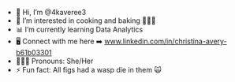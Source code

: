 - 🤠 Hi, I’m @4kaveree3
- 🧁 I’m interested in cooking and baking 👩🏼‍🍳
- 📊 I’m currently learning Data Analytics
- 🖥 Connect with me here ➡️ www.linkedin.com/in/christina-avery-b61b03301
- 👩🏼‍💼 Pronouns: She/Her
- ⚡ Fun fact: All figs had a wasp die in them 🙀

<!---
4kaveree3/4kaveree3 is a ✨ special ✨ repository because its `README.md` (this file) appears on your GitHub profile.
You can click the Preview link to take a look at your changes.
--->
